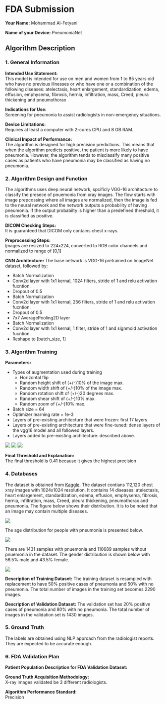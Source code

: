 # FDA  Submission

**Your Name:** Mohammad Al-Fetyani

**Name of your Device:** PneumoniaNet 

## Algorithm Description 

### 1. General Information

**Intended Use Statement:**  
This model is intended for use on men and women from 1 to 85 years old who have no previous illnesses or who have one or a combination of the following diseases: atelectasis, heart enlargement, standardization, edema, effusion, emphysema, fibrosis, hernia, infiltration, mass, Creed, pleura thickening and pneumothorax

**Indications for Use:**  
Screening for pneumonia to assist radiologists in non-emergency situations.

**Device Limitations:**  
Requires at least a computer with 2-cores CPU and 8 GB RAM.

**Clinical Impact of Performance:**  
The algorithm is designed for high precision predictions. This means that when the algorithm predicts positive, the patient is more likely to have pneumonia. However, the algorithm tends to misclassify many positive cases as patients who have pneumonia may be classified as having no pneumonia.

### 2. Algorithm Design and Function

The algorithms uses deep neural network, spcificly VGG-16 architacture to classify the presece of pnuemonia from xray images. The flow starts with image prepcossing where all images are normalized, then the image is fed to the neural network and the network outputs a probability of having pneumonia. If the output probabilty is higher than a predefined threshold, it is classified as positive.

**DICOM Checking Steps:**  
It is guaranteed that DICOM only contains chest x-rays.  

**Preprocessing Steps:**  
ِImages are resized to 224x224, converted to RGB color channels and normalized to range of [0,1]

**CNN Architecture:**
The base network is VGG-16 pretrained on ImageNet dataset, followed by:
* Batch Normalization
* Conv2d layer with 1x1 kernal, 1024 filters, stride of 1 and relu activation fucntion.
* Dropout of 0.5
* Batch Normalization
* Conv2d layer with 1x1 kernal, 256 filters, stride of 1 and relu activation fucntion.
* Dropout of 0.5
* 7x7 AveragePooling2D layer
* Batch Normalization
* Conv2d layer with 1x1 kernal, 1 filter, stride of 1 and signmoid activation fucntion.
* Reshape to [batch_size, 1]

### 3. Algorithm Training

**Parameters:**
* Types of augmentation used during training
    * Horizontal flip
    * Random height shift of (+/-)10% of the image max.
    * Random width shift of (+/-)10% of the image max.
    * Random rotation shift of (+/-)20 degrees max.
    * Random shear shift of (+/-)10% max.
    * Random zoom of (+/-)10% max.
* Batch size = 64
* Optimizer learning rate = 1e-3
* Layers of pre-existing architecture that were frozen: first 17 layers.
* Layers of pre-existing architecture that were fine-tuned: dense layers of the vgg16 model and all followed layers.
* Layers added to pre-existing architecture: described above.

<img src="loss.png" />

<img src="auc.png" />

<img src="pr.png" />

**Final Threshold and Explanation:**  
The final threshold is 0.41 because it gives the highest precision

### 4. Databases

The dataset is obtained from [Kaggle](https://www.kaggle.com/nih-chest-xrays/data). The dataset contians 112,120 chest xray images with 1024x1024 resolution. It contains 14 diseases: atelectasis, heart enlargement, standardization, edema, effusion, emphysema, fibrosis, hernia, infiltration, mass, Creed, pleura thickening, pneumothorax and pneumonia. The figure below shows their distribution. It is to be noted that an image may contain multiple diseases.

<img src="dis_dis.png" />

The age distribution for people with pneumonia is presented below.

<img src="age.png" />

There are 1431 samples with pnuemonia and 110689 samples without pnuemonia in the dataset. The gender distribution is shown below with 56.5% male and 43.5% female.

<img src="sex.png" />



**Description of Training Dataset:** 
The training dataset is resampled with replacement to have 50% positive cases of pneumonia and 50% with no pneumonia. The total number of images in the training set becomes 2290 images.

**Description of Validation Dataset:** 
The validation set has 20% positive cases of pneumonia and 80% with no pneumonia. The total number of images in the validation set is 1430 images.

### 5. Ground Truth
The labels are obtained using NLP approach from the radiologist reports. They are expected to be accurate enough.


### 6. FDA Validation Plan

**Patient Population Description for FDA Validation Dataset:**

**Ground Truth Acquisition Methodology:**  
X-ray images validated be 3 different radiologists.

**Algorithm Performance Standard:**  
Precision
